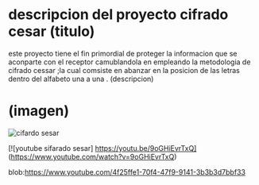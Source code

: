 # descripcion del proyecto cifrado cesar (titulo)
este proyecto tiene el fin primordial de proteger la informacion que se aconparte con el receptor camublandola 
en empleando la metodologia de cifrado cessar ;la cual comsiste en abanzar en la posicion de las letras dentro 
del alfabeto una a una . (descripcion)

# (imagen)
![cifardo sesar](https://informaticaseguraupc.files.wordpress.com/2014/09/cifrado-cesar.png)

[![youtube sifarado sesar] https://youtu.be/9oGHiEvrTxQ] (https://www.youtube.com/watch?v=9oGHiEvrTxQ)




blob:https://www.youtube.com/4f25ffe1-70f4-47f9-9141-3b3b3d7bbf33



